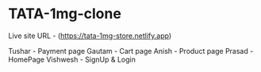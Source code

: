 # TATA-1mg-clone

Live site URL - (https://tata-1mg-store.netlify.app)

Tushar     - Payment page
Gautam     - Cart page
Anish      - Product page
Prasad     - HomePage
Vishwesh   - SignUp & Login
